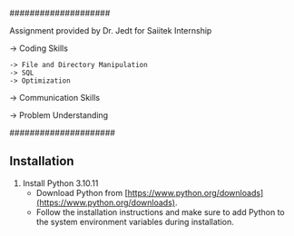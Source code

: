 ####################

Assignment provided by Dr. Jedt for Saiitek Internship

-> Coding Skills

    -> File and Directory Manipulation
    -> SQL 
    -> Optimization

-> Communication Skills

-> Problem Understanding

#####################

## Installation

1. Install Python 3.10.11
   - Download Python from [https://www.python.org/downloads](https://www.python.org/downloads).
   - Follow the installation instructions and make sure to add Python to the system environment variables during installation.

